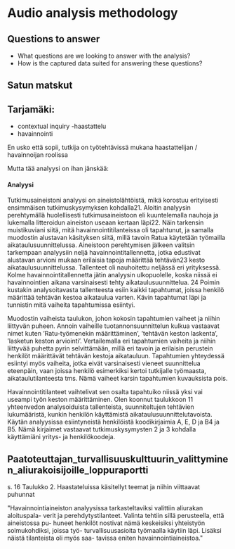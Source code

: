 # Audio analysis methodology

## Questions to answer

- What questions are we looking to answer with the analysis?
- How is the captured data suited for answering these questions?

## Satun matskut

## Tarjamäki:
- contextual inquiry -haastattelu
- havainnointi

En usko että sopii, tutkija on työtehtävissä mukana haastattelijan / havainnoijan roolissa

Mutta tää analyysi on ihan jänskää:

#### Analyysi


Tutkimusaineistoni analyysi on aineistolähtöistä, mikä korostuu erityisesti ensimmäisen tutkimuskysymyksen kohdalla21. Aloitin analyysin perehtymällä huolellisesti tutkimusaineistoon eli kuuntelemalla nauhoja ja lukemalla litteroidun aineiston useaan kertaan läpi22. Näin tarkensin muistikuviani siitä, mitä havainnointitilanteissa oli tapahtunut, ja samalla muodostin alustavan käsityksen siitä, millä tavoin Ratua käytetään työmailla aikataulusuunnittelussa.
Aineistoon perehtymisen jälkeen valitsin tarkempaan analyysiin neljä havainnointitallennetta, jotka edustivat alustavan arvioni mukaan erilaisia tapoja määrittää tehtävän23 kesto aikataulusuunnittelussa. Tallenteet oli nauhoitettu neljässä eri yrityksessä. Kolme havainnointitallennetta jätin analyysin ulkopuolelle, koska niissä ei havainnointien aikana varsinaisesti tehty aikataulusuunnittelua. 24
Poimin kustakin analysoitavasta tallenteesta esiin kaikki tapahtumat, joissa henkilö määrittää tehtävän kestoa aikataulua varten. Kävin tapahtumat läpi ja tunnistin mitä vaiheita tapahtumissa esiintyi.

Muodostin vaiheista taulukon, johon kokosin tapahtumien vaiheet ja niihin liittyvän puheen. Annoin vaiheille tuotannonsuunnittelun kulkua vastaavat nimet kuten ’Ratu-työmenekin määrittäminen’, ’tehtävän keston laskenta’, ’lasketun keston arviointi’. Vertailemalla eri tapahtumien vaiheita ja niihin liittyvää puhetta pyrin selvittämään, millä eri tavoin ja erilaisin perustein henkilöt määrittävät tehtävän kestoja aikatauluun. Tapahtumien yhteydessä esiintyi myös vaiheita, jotka eivät varsinaisesti vieneet suunnittelua eteenpäin, vaan joissa henkilö esimerkiksi kertoi tutkijalle työmaasta, aikataulutilanteesta tms. Nämä vaiheet karsin tapahtumien kuvauksista pois.

Havainnointitilanteet vaihtelivat sen osalta tapahtuiko niissä yksi vai useampi työn keston määrittäminen. Olen koonnut taulukkoon 11 yhteenvedon analysoiduista tallenteista, suunniteltujen tehtävien lukumääristä, kunkin henkilön käyttämistä aikataulusuunnittelutavoista.
Käytän analyysissa esiintyneistä henkilöistä koodikirjaimia A, E, D ja B4 ja B5. Nämä kirjaimet vastaavat tutkimuskysymysten 2 ja 3 kohdalla käyttämiäni yritys- ja henkilökoodeja.

## Paatoteuttajan_turvallisuuskulttuurin_valittyminen_aliurakoisijoille_loppuraportti

s. 16 Taulukko 2. Haastateluissa käsitellyt teemat ja niihin viittaavat puhunnat

"Havainnointiaineiston analyysissa tarkasteltaviksi valittiin aliurakan aloituspala- verit ja perehdytystilanteet. Valinta tehtiin sillä perusteella, että aineistossa pu- huneet henkilöt nostivat nämä keskeisiksi yhteistyön solmukohdiksi, joissa työ- turvallisuusasioita työmaalla käytiin läpi. Lisäksi näistä tilanteista oli myös saa- tavissa eniten havainnointiaineistoa."
